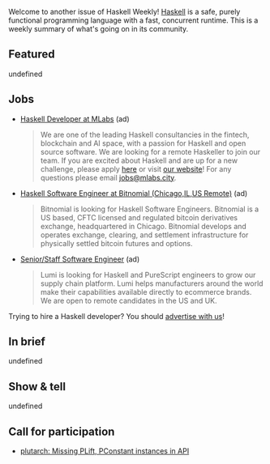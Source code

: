 Welcome to another issue of Haskell Weekly!
[Haskell](https://www.haskell.org) is a safe, purely functional programming language with a fast, concurrent runtime.
This is a weekly summary of what's going on in its community.

## Featured

undefined

## Jobs

<!-- Runs from 2021-11-04 to 2022-04-14. -->
- [Haskell Developer at MLabs](https://apply.workable.com/mlabs/j/63DAAA4AEF/) (ad)
  > We are one of the leading Haskell consultancies in the fintech, blockchain and AI space, with a passion for Haskell and open source software. We are looking for a remote Haskeller to join our team. If you are excited about Haskell and are up for a new challenge, please apply [here](https://apply.workable.com/mlabs/j/63DAAA4AEF/) or visit [our website](https://mlabs.city/)! For any questions please email <jobs@mlabs.city>.

<!-- Runs from 2022-01-06 to 2022-03-24. -->
- [Haskell Software Engineer at Bitnomial (Chicago,IL,US Remote)](https://bitnomial.com/jobs/) (ad)
  > Bitnomial is looking for Haskell Software Engineers. Bitnomial is a US based, CFTC licensed and regulated bitcoin derivatives exchange, headquartered in Chicago. Bitnomial develops and operates exchange, clearing, and settlement infrastructure for physically settled bitcoin futures and options.

<!-- Runs from 2022-03-03 to 2022-03-10. -->
- [Senior/Staff Software Engineer](https://www.lumi.com/jobs) (ad)
  > Lumi is looking for Haskell and PureScript engineers to grow our supply chain platform. Lumi helps manufacturers around the world make their capabilities available directly to ecommerce brands.  We are open to remote candidates in the US and UK.

Trying to hire a Haskell developer?
You should [advertise with us](https://haskellweekly.news/advertising.html)!

## In brief

undefined

## Show & tell

undefined

## Call for participation

- [plutarch: Missing PLift, PConstant instances in API](https://github.com/Plutonomicon/plutarch/issues/340)

